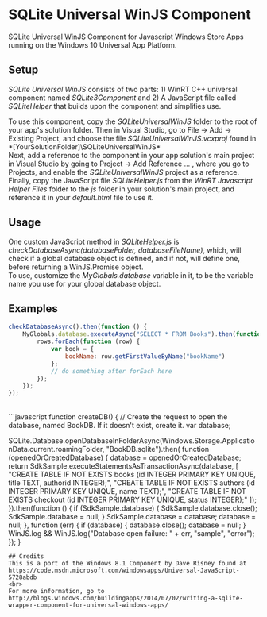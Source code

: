 # SQLite Universal WinJS Component
SQLite Universal WinJS Component for Javascript Windows Store Apps running on the Windows 10 Universal App Platform.

## Setup

_SQLite Universal WinJS_ consists of two parts: 1) WinRT C++ universal component named
_SQLite3Component_ and 2) A JavaScript file called _SQLiteHelper_ that builds
upon the component and simplifies use.

To use this component, copy the _SQLiteUniversalWinJS_ folder to the root of your app's solution folder.
Then in Visual Studio, go to File -> Add -> Existing Project, and choose the file _SQLiteUniversalWinJS.vcxproj_ found in
*[YourSolutionFolder]\SQLiteUniversalWinJS\*
<br>
Next, add a reference to the component in your app solution's main project in Visual Studio by going to Project -> Add Reference ... ,
where you go to Projects, and enable the _SQLiteUniversalWinJS_ project as a reference.
<br>
Finally, copy the JavaScript file _SQLiteHelper.js_ from the _WinRT Javascript Helper Files_ folder to the _js_ folder in your solution's
main project, and reference it in your _default.html_ file to use it.

## Usage

One custom JavaScript method in _SQLiteHelper.js_ is _checkDatabaseAsync(databaseFolder, databaseFileName)_, which, will check
if a global database object is defined, and if not, will define one, before returning a WinJS.Promise object. 
<br>
To use, customize the _MyGlobals.database_ variable in it, to be the variable name you use for your global database object.

## Examples

```javascript
checkDatabaseAsync().then(function () {
    MyGlobals.database.executeAsync("SELECT * FROM Books").then(function (rows) {
        rows.forEach(function (row) {
            var book = {
                bookName: row.getFirstValueByName("bookName")
            };
            // do something after forEach here
        });
    });
});
```
<br>
```javascript
function createDB() {
  // Create the request to open the database, named BookDB. If it doesn't exist, create it.
  var database;

  SQLite.Database.openDatabaseInFolderAsync(Windows.Storage.ApplicationData.current.roamingFolder, "BookDB.sqlite").then(
      function (openedOrCreatedDatabase) {
          database = openedOrCreatedDatabase;
          return SdkSample.executeStatementsAsTransactionAsync(database, [
              "CREATE TABLE IF NOT EXISTS books (id INTEGER PRIMARY KEY UNIQUE, title TEXT, authorid INTEGER);",
              "CREATE TABLE IF NOT EXISTS authors (id INTEGER PRIMARY KEY UNIQUE, name TEXT);",
              "CREATE TABLE IF NOT EXISTS checkout (id INTEGER PRIMARY KEY UNIQUE, status INTEGER);"
          ]);
      }).then(function () {
          if (SdkSample.database) {
              SdkSample.database.close();
              SdkSample.database = null;
          }
          SdkSample.database = database;
          database = null;
      },
      function (err) {
          if (database) {
              database.close();
              database = null;
          }
          WinJS.log && WinJS.log("Database open failure: " + err, "sample", "error");
      });
}
```
## Credits
This is a port of the Windows 8.1 Component by Dave Risney found at https://code.msdn.microsoft.com/windowsapps/Universal-JavaScript-5728abdb
<br>
For more information, go to http://blogs.windows.com/buildingapps/2014/07/02/writing-a-sqlite-wrapper-component-for-universal-windows-apps/

			    
